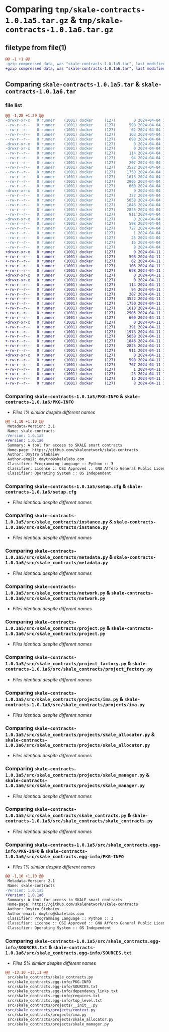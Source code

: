 # Comparing `tmp/skale-contracts-1.0.1a5.tar.gz` & `tmp/skale-contracts-1.0.1a6.tar.gz`

## filetype from file(1)

```diff
@@ -1 +1 @@
-gzip compressed data, was "skale-contracts-1.0.1a5.tar", last modified: Thu Apr  4 15:59:27 2024, max compression
+gzip compressed data, was "skale-contracts-1.0.1a6.tar", last modified: Thu Apr 11 15:44:24 2024, max compression
```

## Comparing `skale-contracts-1.0.1a5.tar` & `skale-contracts-1.0.1a6.tar`

### file list

```diff
@@ -1,28 +1,29 @@
-drwxr-xr-x   0 runner    (1001) docker     (127)        0 2024-04-04 15:59:27.638534 skale-contracts-1.0.1a5/
--rw-r--r--   0 runner    (1001) docker     (127)      598 2024-04-04 15:59:27.638534 skale-contracts-1.0.1a5/PKG-INFO
--rw-r--r--   0 runner    (1001) docker     (127)       62 2024-04-04 15:59:19.000000 skale-contracts-1.0.1a5/README.md
--rw-r--r--   0 runner    (1001) docker     (127)      103 2024-04-04 15:59:19.000000 skale-contracts-1.0.1a5/pyproject.toml
--rw-r--r--   0 runner    (1001) docker     (127)      698 2024-04-04 15:59:27.638534 skale-contracts-1.0.1a5/setup.cfg
-drwxr-xr-x   0 runner    (1001) docker     (127)        0 2024-04-04 15:59:27.634534 skale-contracts-1.0.1a5/src/
-drwxr-xr-x   0 runner    (1001) docker     (127)        0 2024-04-04 15:59:27.638534 skale-contracts-1.0.1a5/src/skale_contracts/
--rw-r--r--   0 runner    (1001) docker     (127)      114 2024-04-04 15:59:19.000000 skale-contracts-1.0.1a5/src/skale_contracts/__init__.py
--rw-r--r--   0 runner    (1001) docker     (127)       94 2024-04-04 15:59:19.000000 skale-contracts-1.0.1a5/src/skale_contracts/abi.py
--rw-r--r--   0 runner    (1001) docker     (127)      207 2024-04-04 15:59:19.000000 skale-contracts-1.0.1a5/src/skale_contracts/constants.py
--rw-r--r--   0 runner    (1001) docker     (127)     3522 2024-04-04 15:59:19.000000 skale-contracts-1.0.1a5/src/skale_contracts/instance.py
--rw-r--r--   0 runner    (1001) docker     (127)     1750 2024-04-04 15:59:19.000000 skale-contracts-1.0.1a5/src/skale_contracts/metadata.py
--rw-r--r--   0 runner    (1001) docker     (127)     1618 2024-04-04 15:59:19.000000 skale-contracts-1.0.1a5/src/skale_contracts/network.py
--rw-r--r--   0 runner    (1001) docker     (127)     2905 2024-04-04 15:59:19.000000 skale-contracts-1.0.1a5/src/skale_contracts/project.py
--rw-r--r--   0 runner    (1001) docker     (127)      660 2024-04-04 15:59:19.000000 skale-contracts-1.0.1a5/src/skale_contracts/project_factory.py
-drwxr-xr-x   0 runner    (1001) docker     (127)        0 2024-04-04 15:59:27.638534 skale-contracts-1.0.1a5/src/skale_contracts/projects/
--rw-r--r--   0 runner    (1001) docker     (127)      322 2024-04-04 15:59:19.000000 skale-contracts-1.0.1a5/src/skale_contracts/projects/__init__.py
--rw-r--r--   0 runner    (1001) docker     (127)     5058 2024-04-04 15:59:19.000000 skale-contracts-1.0.1a5/src/skale_contracts/projects/ima.py
--rw-r--r--   0 runner    (1001) docker     (127)     1846 2024-04-04 15:59:19.000000 skale-contracts-1.0.1a5/src/skale_contracts/projects/skale_allocator.py
--rw-r--r--   0 runner    (1001) docker     (127)     2825 2024-04-04 15:59:19.000000 skale-contracts-1.0.1a5/src/skale_contracts/projects/skale_manager.py
--rw-r--r--   0 runner    (1001) docker     (127)      911 2024-04-04 15:59:19.000000 skale-contracts-1.0.1a5/src/skale_contracts/skale_contracts.py
-drwxr-xr-x   0 runner    (1001) docker     (127)        0 2024-04-04 15:59:27.638534 skale-contracts-1.0.1a5/src/skale_contracts.egg-info/
--rw-r--r--   0 runner    (1001) docker     (127)      598 2024-04-04 15:59:27.000000 skale-contracts-1.0.1a5/src/skale_contracts.egg-info/PKG-INFO
--rw-r--r--   0 runner    (1001) docker     (127)      727 2024-04-04 15:59:27.000000 skale-contracts-1.0.1a5/src/skale_contracts.egg-info/SOURCES.txt
--rw-r--r--   0 runner    (1001) docker     (127)        1 2024-04-04 15:59:27.000000 skale-contracts-1.0.1a5/src/skale_contracts.egg-info/dependency_links.txt
--rw-r--r--   0 runner    (1001) docker     (127)       25 2024-04-04 15:59:27.000000 skale-contracts-1.0.1a5/src/skale_contracts.egg-info/requires.txt
--rw-r--r--   0 runner    (1001) docker     (127)       16 2024-04-04 15:59:27.000000 skale-contracts-1.0.1a5/src/skale_contracts.egg-info/top_level.txt
--rw-r--r--   0 runner    (1001) docker     (127)        8 2024-04-04 15:59:25.000000 skale-contracts-1.0.1a5/version.txt
+drwxr-xr-x   0 runner    (1001) docker     (127)        0 2024-04-11 15:44:24.704180 skale-contracts-1.0.1a6/
+-rw-r--r--   0 runner    (1001) docker     (127)      598 2024-04-11 15:44:24.704180 skale-contracts-1.0.1a6/PKG-INFO
+-rw-r--r--   0 runner    (1001) docker     (127)       62 2024-04-11 15:44:14.000000 skale-contracts-1.0.1a6/README.md
+-rw-r--r--   0 runner    (1001) docker     (127)      103 2024-04-11 15:44:14.000000 skale-contracts-1.0.1a6/pyproject.toml
+-rw-r--r--   0 runner    (1001) docker     (127)      698 2024-04-11 15:44:24.704180 skale-contracts-1.0.1a6/setup.cfg
+drwxr-xr-x   0 runner    (1001) docker     (127)        0 2024-04-11 15:44:24.700180 skale-contracts-1.0.1a6/src/
+drwxr-xr-x   0 runner    (1001) docker     (127)        0 2024-04-11 15:44:24.704180 skale-contracts-1.0.1a6/src/skale_contracts/
+-rw-r--r--   0 runner    (1001) docker     (127)      114 2024-04-11 15:44:14.000000 skale-contracts-1.0.1a6/src/skale_contracts/__init__.py
+-rw-r--r--   0 runner    (1001) docker     (127)       94 2024-04-11 15:44:14.000000 skale-contracts-1.0.1a6/src/skale_contracts/abi.py
+-rw-r--r--   0 runner    (1001) docker     (127)      207 2024-04-11 15:44:14.000000 skale-contracts-1.0.1a6/src/skale_contracts/constants.py
+-rw-r--r--   0 runner    (1001) docker     (127)     3522 2024-04-11 15:44:14.000000 skale-contracts-1.0.1a6/src/skale_contracts/instance.py
+-rw-r--r--   0 runner    (1001) docker     (127)     1750 2024-04-11 15:44:14.000000 skale-contracts-1.0.1a6/src/skale_contracts/metadata.py
+-rw-r--r--   0 runner    (1001) docker     (127)     1618 2024-04-11 15:44:14.000000 skale-contracts-1.0.1a6/src/skale_contracts/network.py
+-rw-r--r--   0 runner    (1001) docker     (127)     2905 2024-04-11 15:44:14.000000 skale-contracts-1.0.1a6/src/skale_contracts/project.py
+-rw-r--r--   0 runner    (1001) docker     (127)      660 2024-04-11 15:44:14.000000 skale-contracts-1.0.1a6/src/skale_contracts/project_factory.py
+drwxr-xr-x   0 runner    (1001) docker     (127)        0 2024-04-11 15:44:24.704180 skale-contracts-1.0.1a6/src/skale_contracts/projects/
+-rw-r--r--   0 runner    (1001) docker     (127)      391 2024-04-11 15:44:14.000000 skale-contracts-1.0.1a6/src/skale_contracts/projects/__init__.py
+-rw-r--r--   0 runner    (1001) docker     (127)     1973 2024-04-11 15:44:14.000000 skale-contracts-1.0.1a6/src/skale_contracts/projects/context.py
+-rw-r--r--   0 runner    (1001) docker     (127)     5058 2024-04-11 15:44:14.000000 skale-contracts-1.0.1a6/src/skale_contracts/projects/ima.py
+-rw-r--r--   0 runner    (1001) docker     (127)     1846 2024-04-11 15:44:14.000000 skale-contracts-1.0.1a6/src/skale_contracts/projects/skale_allocator.py
+-rw-r--r--   0 runner    (1001) docker     (127)     2825 2024-04-11 15:44:14.000000 skale-contracts-1.0.1a6/src/skale_contracts/projects/skale_manager.py
+-rw-r--r--   0 runner    (1001) docker     (127)      911 2024-04-11 15:44:14.000000 skale-contracts-1.0.1a6/src/skale_contracts/skale_contracts.py
+drwxr-xr-x   0 runner    (1001) docker     (127)        0 2024-04-11 15:44:24.704180 skale-contracts-1.0.1a6/src/skale_contracts.egg-info/
+-rw-r--r--   0 runner    (1001) docker     (127)      598 2024-04-11 15:44:24.000000 skale-contracts-1.0.1a6/src/skale_contracts.egg-info/PKG-INFO
+-rw-r--r--   0 runner    (1001) docker     (127)      767 2024-04-11 15:44:24.000000 skale-contracts-1.0.1a6/src/skale_contracts.egg-info/SOURCES.txt
+-rw-r--r--   0 runner    (1001) docker     (127)        1 2024-04-11 15:44:24.000000 skale-contracts-1.0.1a6/src/skale_contracts.egg-info/dependency_links.txt
+-rw-r--r--   0 runner    (1001) docker     (127)       25 2024-04-11 15:44:24.000000 skale-contracts-1.0.1a6/src/skale_contracts.egg-info/requires.txt
+-rw-r--r--   0 runner    (1001) docker     (127)       16 2024-04-11 15:44:24.000000 skale-contracts-1.0.1a6/src/skale_contracts.egg-info/top_level.txt
+-rw-r--r--   0 runner    (1001) docker     (127)        8 2024-04-11 15:44:22.000000 skale-contracts-1.0.1a6/version.txt
```

### Comparing `skale-contracts-1.0.1a5/PKG-INFO` & `skale-contracts-1.0.1a6/PKG-INFO`

 * *Files 1% similar despite different names*

```diff
@@ -1,10 +1,10 @@
 Metadata-Version: 2.1
 Name: skale-contracts
-Version: 1.0.1a5
+Version: 1.0.1a6
 Summary: A tool for access to SKALE smart contracts
 Home-page: https://github.com/skalenetwork/skale-contracts
 Author: Dmytro Stebaiev
 Author-email: dmytro@skalelabs.com
 Classifier: Programming Language :: Python :: 3
 Classifier: License :: OSI Approved :: GNU Affero General Public License v3
 Classifier: Operating System :: OS Independent
```

### Comparing `skale-contracts-1.0.1a5/setup.cfg` & `skale-contracts-1.0.1a6/setup.cfg`

 * *Files identical despite different names*

### Comparing `skale-contracts-1.0.1a5/src/skale_contracts/instance.py` & `skale-contracts-1.0.1a6/src/skale_contracts/instance.py`

 * *Files identical despite different names*

### Comparing `skale-contracts-1.0.1a5/src/skale_contracts/metadata.py` & `skale-contracts-1.0.1a6/src/skale_contracts/metadata.py`

 * *Files identical despite different names*

### Comparing `skale-contracts-1.0.1a5/src/skale_contracts/network.py` & `skale-contracts-1.0.1a6/src/skale_contracts/network.py`

 * *Files identical despite different names*

### Comparing `skale-contracts-1.0.1a5/src/skale_contracts/project.py` & `skale-contracts-1.0.1a6/src/skale_contracts/project.py`

 * *Files identical despite different names*

### Comparing `skale-contracts-1.0.1a5/src/skale_contracts/project_factory.py` & `skale-contracts-1.0.1a6/src/skale_contracts/project_factory.py`

 * *Files identical despite different names*

### Comparing `skale-contracts-1.0.1a5/src/skale_contracts/projects/ima.py` & `skale-contracts-1.0.1a6/src/skale_contracts/projects/ima.py`

 * *Files identical despite different names*

### Comparing `skale-contracts-1.0.1a5/src/skale_contracts/projects/skale_allocator.py` & `skale-contracts-1.0.1a6/src/skale_contracts/projects/skale_allocator.py`

 * *Files identical despite different names*

### Comparing `skale-contracts-1.0.1a5/src/skale_contracts/projects/skale_manager.py` & `skale-contracts-1.0.1a6/src/skale_contracts/projects/skale_manager.py`

 * *Files identical despite different names*

### Comparing `skale-contracts-1.0.1a5/src/skale_contracts/skale_contracts.py` & `skale-contracts-1.0.1a6/src/skale_contracts/skale_contracts.py`

 * *Files identical despite different names*

### Comparing `skale-contracts-1.0.1a5/src/skale_contracts.egg-info/PKG-INFO` & `skale-contracts-1.0.1a6/src/skale_contracts.egg-info/PKG-INFO`

 * *Files 1% similar despite different names*

```diff
@@ -1,10 +1,10 @@
 Metadata-Version: 2.1
 Name: skale-contracts
-Version: 1.0.1a5
+Version: 1.0.1a6
 Summary: A tool for access to SKALE smart contracts
 Home-page: https://github.com/skalenetwork/skale-contracts
 Author: Dmytro Stebaiev
 Author-email: dmytro@skalelabs.com
 Classifier: Programming Language :: Python :: 3
 Classifier: License :: OSI Approved :: GNU Affero General Public License v3
 Classifier: Operating System :: OS Independent
```

### Comparing `skale-contracts-1.0.1a5/src/skale_contracts.egg-info/SOURCES.txt` & `skale-contracts-1.0.1a6/src/skale_contracts.egg-info/SOURCES.txt`

 * *Files 5% similar despite different names*

```diff
@@ -13,10 +13,11 @@
 src/skale_contracts/skale_contracts.py
 src/skale_contracts.egg-info/PKG-INFO
 src/skale_contracts.egg-info/SOURCES.txt
 src/skale_contracts.egg-info/dependency_links.txt
 src/skale_contracts.egg-info/requires.txt
 src/skale_contracts.egg-info/top_level.txt
 src/skale_contracts/projects/__init__.py
+src/skale_contracts/projects/context.py
 src/skale_contracts/projects/ima.py
 src/skale_contracts/projects/skale_allocator.py
 src/skale_contracts/projects/skale_manager.py
```

